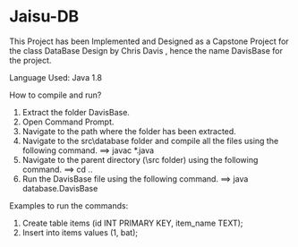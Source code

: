 # Jaisu-DB

This Project has been Implemented and Designed as a Capstone Project for the class DataBase Design by Chris Davis , hence the name DavisBase for the project.


Language Used:
Java 1.8

How to compile and run?

1.	Extract the folder DavisBase.
2.	Open Command Prompt.
3.	Navigate to the path where the folder has been extracted.
4.	Navigate to the src\database folder and compile all the files using the following command.
==> javac *.java
5.	Navigate to the parent directory (\src folder) using the following command.
==> cd ..
6.	Run the DavisBase file using the following command.
==> java database.DavisBase

Examples to run the commands:

1) Create table items (id INT PRIMARY KEY, item_name TEXT);
2) Insert into items values (1, bat);



